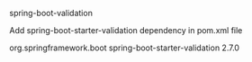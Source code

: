 spring-boot-validation

Add spring-boot-starter-validation dependency in pom.xml file 

<dependency>
		    <groupId>org.springframework.boot</groupId>
		    <artifactId>spring-boot-starter-validation</artifactId>
		    <version>2.7.0</version>
</dependency>

